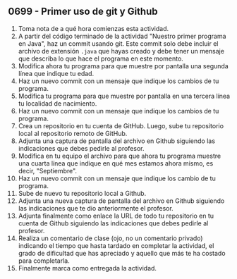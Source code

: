 ## 0699 - Primer uso de git y Github

1. Toma nota de a qué hora comienzas esta actividad.
2. A partir del código terminado de la actividad "Nuestro primer programa en Java", haz un commit usando git. Este commit solo debe incluir el archivo de extensión `.java` que hayas creado y debe tener un mensaje que describa lo que hace el programa en este momento.
3. Modifica ahora tu programa para que muestre por pantalla una segunda línea que indique tu edad.
3. Haz un nuevo commit con un mensaje que indique los cambios de tu programa.
4. Modifica tu programa para que muestre por pantalla en una tercera línea tu localidad de nacimiento.
5. Haz un nuevo commit con un mensaje que indique los cambios de tu programa.
6. Crea un repositorio en tu cuenta de GitHub. Luego, sube tu repositorio local al repositorio remoto de GitHub.
7. Adjunta una captura de pantalla del archivo en Github siguiendo las indicaciones que debes pedirle al profesor.
8. Modifica en tu equipo el archivo para que ahora tu programa muestre una cuarta línea que indique en qué mes estamos ahora mismo, es decir, "Septiembre".
9. Haz un nuevo commit con un mensaje que indique los cambio de tu programa.
10. Sube de nuevo tu repositorio local a Github.
11. Adjunta una nueva captura de pantalla del archivo en Github siguiendo las indicaciones que te dio anteriormente el profesor.
12. Adjunta finalmente como enlace la URL de todo tu repositorio en tu cuenta de Github siguiendo las indicaciones que debes pedirle al profesor.
13. Realiza un comentario de clase (ojo, no un comentario privado) indicando el tiempo que hasta tardado en completar la actividad, el grado de dificultad que has apreciado y aquello que más te ha costado para completarla.
14. Finalmente marca como entregada la actividad.
